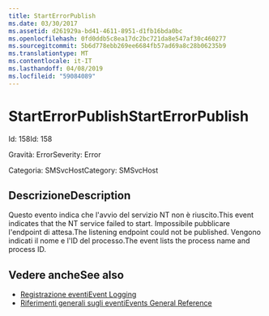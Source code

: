 ```yaml
---
title: StartErrorPublish
ms.date: 03/30/2017
ms.assetid: d261929a-bd41-4611-8951-d1fb16bda0bc
ms.openlocfilehash: 0fd0ddb5c8ea17dc2bc721da8e547af30c460277
ms.sourcegitcommit: 5b6d778ebb269ee6684fb57ad69a8c28b06235b9
ms.translationtype: MT
ms.contentlocale: it-IT
ms.lasthandoff: 04/08/2019
ms.locfileid: "59084089"
---
```

# <a name="starterrorpublish"></a><span data-ttu-id="e9b97-102">StartErrorPublish</span><span class="sxs-lookup"><span data-stu-id="e9b97-102">StartErrorPublish</span></span>
<span data-ttu-id="e9b97-103">Id: 158</span><span class="sxs-lookup"><span data-stu-id="e9b97-103">Id: 158</span></span>  
  
 <span data-ttu-id="e9b97-104">Gravità: Error</span><span class="sxs-lookup"><span data-stu-id="e9b97-104">Severity: Error</span></span>  
  
 <span data-ttu-id="e9b97-105">Categoria: SMSvcHost</span><span class="sxs-lookup"><span data-stu-id="e9b97-105">Category: SMSvcHost</span></span>  
  
## <a name="description"></a><span data-ttu-id="e9b97-106">Descrizione</span><span class="sxs-lookup"><span data-stu-id="e9b97-106">Description</span></span>  
 <span data-ttu-id="e9b97-107">Questo evento indica che l'avvio del servizio NT non è riuscito.</span><span class="sxs-lookup"><span data-stu-id="e9b97-107">This event indicates that the NT service failed to start.</span></span> <span data-ttu-id="e9b97-108">Impossibile pubblicare l'endpoint di attesa.</span><span class="sxs-lookup"><span data-stu-id="e9b97-108">The listening endpoint could not be published.</span></span> <span data-ttu-id="e9b97-109">Vengono indicati il nome e l'ID del processo.</span><span class="sxs-lookup"><span data-stu-id="e9b97-109">The event lists the process name and process ID.</span></span>  
  
## <a name="see-also"></a><span data-ttu-id="e9b97-110">Vedere anche</span><span class="sxs-lookup"><span data-stu-id="e9b97-110">See also</span></span>

- [<span data-ttu-id="e9b97-111">Registrazione eventi</span><span class="sxs-lookup"><span data-stu-id="e9b97-111">Event Logging</span></span>](../../../../../docs/framework/wcf/diagnostics/event-logging/index.md)
- [<span data-ttu-id="e9b97-112">Riferimenti generali sugli eventi</span><span class="sxs-lookup"><span data-stu-id="e9b97-112">Events General Reference</span></span>](../../../../../docs/framework/wcf/diagnostics/event-logging/events-general-reference.md)
